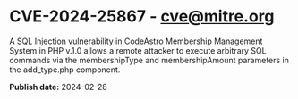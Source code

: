 # CVE-2024-25867 - cve@mitre.org

A SQL Injection vulnerability in CodeAstro Membership Management System in PHP v.1.0 allows a remote attacker to execute arbitrary SQL commands via the membershipType and membershipAmount parameters in the add_type.php component.

**Publish date:** 2024-02-28
